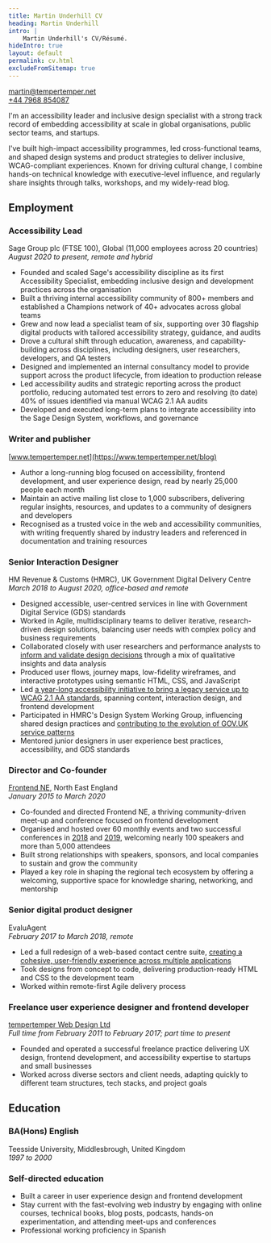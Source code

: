 ```yaml
---
title: Martin Underhill CV
heading: Martin Underhill
intro: |
    Martin Underhill's CV/Résumé.
hideIntro: true
layout: default
permalink: cv.html
excludeFromSitemap: true
---
```


[martin@tempertemper.net](mailto:martin@tempertemper.net)
<br />
[+44 7968 854087](tel:00447968854087)

I'm an accessibility leader and inclusive design specialist with a strong track record of embedding accessibility at scale in global organisations, public sector teams, and startups.

I've built high-impact accessibility programmes, led cross-functional teams, and shaped design systems and product strategies to deliver inclusive, WCAG-compliant experiences. Known for driving cultural change, I combine hands-on technical knowledge with executive-level influence, and regularly share insights through talks, workshops, and my widely-read blog.


## Employment

### Accessibility Lead

Sage Group plc (FTSE 100), Global (11,000 employees across 20 countries)
<br />
<i>August 2020 to present, remote and hybrid</i>

- Founded and scaled Sage's accessibility discipline as its first Accessibility Specialist, embedding inclusive design and development practices across the organisation
- Built a thriving internal accessibility community of 800+ members and established a Champions network of 40+ advocates across global teams
- Grew and now lead a specialist team of six, supporting over 30 flagship digital products with tailored accessibility strategy, guidance, and audits
- Drove a cultural shift through education, awareness, and capability-building across disciplines, including designers, user researchers, developers, and QA testers
- Designed and implemented an internal consultancy model to provide support across the product lifecycle, from ideation to production release
- Led accessibility audits and strategic reporting across the product portfolio, reducing automated test errors to zero and resolving (to date) 40% of issues identified via manual WCAG 2.1 AA audits
- Developed and executed long-term plans to integrate accessibility into the Sage Design System, workflows, and governance

### Writer and publisher

[www.tempertemper.net](https://www.tempertemper.net/blog)

- Author a long-running blog focused on accessibility, frontend development, and user experience design, read by nearly 25,000 people each month
- Maintain an active mailing list close to 1,000 subscribers, delivering regular insights, resources, and updates to a community of designers and developers
- Recognised as a trusted voice in the web and accessibility communities, with writing frequently shared by industry leaders and referenced in documentation and training resources

### Senior Interaction Designer

HM Revenue & Customs (HMRC), UK Government Digital Delivery Centre
<br />
<i>March 2018 to August 2020, office-based and remote</i>

- Designed accessible, user-centred services in line with Government Digital Service (GDS) standards
- Worked in Agile, multidisciplinary teams to deliver iterative, research-driven design solutions, balancing user needs with complex policy and business requirements
- Collaborated closely with user researchers and performance analysts to [inform and validate design decisions](https://www.tempertemper.net/portfolio/efficient-simple-and-usable-govuk-dashboard-pages) through a mix of qualitative insights and data analysis
- Produced user flows, journey maps, low-fidelity wireframes, and interactive prototypes using semantic HTML, CSS, and JavaScript
- Led [a year-long accessibility initiative to bring a legacy service up to WCAG 2.1 AA standards](https://www.tempertemper.net/portfolio/making-a-government-service-accessible), spanning content, interaction design, and frontend development
- Participated in HMRC's Design System Working Group, influencing shared design practices and [contributing to the evolution of GOV.UK service patterns](https://www.tempertemper.net/portfolio/a-minimal-task-list-pattern-for-govuk)
- Mentored junior designers in user experience best practices, accessibility, and GDS standards

### Director and Co-founder

[Frontend NE](https://www.frontendne.co.uk), North East England
<br />
<i>January 2015 to March 2020</i>

- Co-founded and directed Frontend NE, a thriving community-driven meet-up and conference focused on frontend development
- Organised and hosted over 60 monthly events and two successful conferences in [2018](https://2018.frontendne.co.uk) and [2019](https://2019.frontendne.co.uk), welcoming nearly 100 speakers and more than 5,000 attendees
- Built strong relationships with speakers, sponsors, and local companies to sustain and grow the community
- Played a key role in shaping the regional tech ecosystem by offering a welcoming, supportive space for knowledge sharing, networking, and mentorship

### Senior digital product designer

EvaluAgent
<br />
<i>February 2017 to March 2018, remote</i>

- Led a full redesign of a web-based contact centre suite, [creating a cohesive, user-friendly experience across multiple applications](https://www.tempertemper.net/portfolio/designing-a-cohesive-suite-of-applications)
- Took designs from concept to code, delivering production-ready HTML and CSS to the development team
- Worked within remote-first Agile delivery process

### Freelance user experience designer and frontend developer

[tempertemper Web Design Ltd](https://www.tempertemper.net)
<br />
<i>Full time from February 2011 to February 2017; part time to present</i>

- Founded and operated a successful freelance practice delivering UX design, frontend development, and accessibility expertise to startups and small businesses
- Worked across diverse sectors and client needs, adapting quickly to different team structures, tech stacks, and project goals


## Education

### BA(Hons) English

Teesside University, Middlesbrough, United Kingdom
<br />
<i>1997 to 2000</i>

### Self-directed education

- Built a career in user experience design and frontend development
- Stay current with the fast-evolving web industry by engaging with online courses, technical books, blog posts, podcasts, hands-on experimentation, and attending meet-ups and conferences
- Professional working proficiency in Spanish
